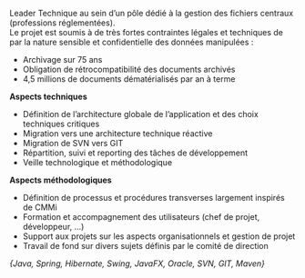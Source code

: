 Leader Technique au sein d’un pôle dédié à la gestion des fichiers centraux (professions réglementées).  Le projet est soumis à de très fortes contraintes légales et techniques de par la nature sensible et confidentielle des données manipulées :- Archivage sur 75 ans- Obligation de rétrocompatibilité des documents archivés- 4,5 millions de documents dématérialisés par an à terme**Aspects techniques**- Définition de l’architecture globale de l’application et des choix techniques critiques- Migration vers une architecture technique réactive- Migration de SVN vers GIT- Répartition, suivi et reporting des tâches de développement- Veille technologique et méthodologique**Aspects méthodologiques**- Définition de processus et procédures transverses largement inspirés de CMMi- Formation et accompagnement des utilisateurs (chef de projet, développeur, ...)- Support aux projets sur les aspects organisationnels et gestion de projet- Travail de fond sur divers sujets définis par le comité de direction_{Java, Spring, Hibernate, Swing, JavaFX, Oracle, SVN, GIT, Maven}_